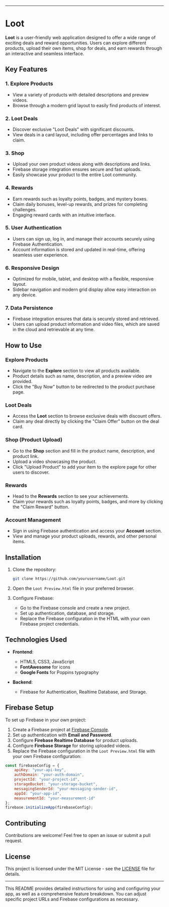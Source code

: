 
---

# Loot

**Loot** is a user-friendly web application designed to offer a wide range of exciting deals and reward opportunities. Users can explore different products, upload their own items, shop for deals, and earn rewards through an interactive and seamless interface.

## Key Features

### 1. **Explore Products**
   - View a variety of products with detailed descriptions and preview videos.
   - Browse through a modern grid layout to easily find products of interest.

### 2. **Loot Deals**
   - Discover exclusive "Loot Deals" with significant discounts.
   - View deals in a card layout, including offer percentages and links to claim.

### 3. **Shop**
   - Upload your own product videos along with descriptions and links.
   - Firebase storage integration ensures secure and fast uploads.
   - Easily showcase your product to the entire Loot community.

### 4. **Rewards**
   - Earn rewards such as loyalty points, badges, and mystery boxes.
   - Claim daily bonuses, level-up rewards, and prizes for completing challenges.
   - Engaging reward cards with an intuitive interface.

### 5. **User Authentication**
   - Users can sign up, log in, and manage their accounts securely using Firebase Authentication.
   - Account information is stored and updated in real-time, offering seamless user experience.

### 6. **Responsive Design**
   - Optimized for mobile, tablet, and desktop with a flexible, responsive layout.
   - Sidebar navigation and modern grid display allow easy interaction on any device.

### 7. **Data Persistence**
   - Firebase integration ensures that data is securely stored and retrieved.
   - Users can upload product information and video files, which are saved in the cloud and retrievable at any time.

## How to Use

### Explore Products
   - Navigate to the **Explore** section to view all products available.
   - Product details such as name, description, and a preview video are provided.
   - Click the "Buy Now" button to be redirected to the product purchase page.

### Loot Deals
   - Access the **Loot** section to browse exclusive deals with discount offers.
   - Claim any deal directly by clicking the "Claim Offer" button on the deal card.

### Shop (Product Upload)
   - Go to the **Shop** section and fill in the product name, description, and product link.
   - Upload a video showcasing the product.
   - Click "Upload Product" to add your item to the explore page for other users to discover.

### Rewards
   - Head to the **Rewards** section to see your achievements.
   - Claim your rewards such as loyalty points, badges, and more by clicking the "Claim Reward" button.

### Account Management
   - Sign in using Firebase authentication and access your **Account** section.
   - View and manage your product uploads, rewards, and other personal items.

## Installation

1. Clone the repository:
   ```bash
   git clone https://github.com/yourusername/Loot.git
   ```

2. Open the `Loot Preview.html` file in your preferred browser.

3. Configure Firebase:
   - Go to the Firebase console and create a new project.
   - Set up authentication, database, and storage.
   - Replace the Firebase configuration in the HTML with your own Firebase project credentials.

## Technologies Used

- **Frontend**:
  - HTML5, CSS3, JavaScript
  - **FontAwesome** for icons
  - **Google Fonts** for Poppins typography

- **Backend**:
  - Firebase for Authentication, Realtime Database, and Storage.

## Firebase Setup

To set up Firebase in your own project:

1. Create a Firebase project at [Firebase Console](https://console.firebase.google.com/).
2. Set up authentication with **Email and Password**.
3. Configure **Firebase Realtime Database** for product uploads.
4. Configure **Firebase Storage** for storing uploaded videos.
5. Replace the Firebase configuration in the `Loot Preview.html` file with your own Firebase configuration:

```javascript
const firebaseConfig = {
    apiKey: "your-api-key",
    authDomain: "your-auth-domain",
    projectId: "your-project-id",
    storageBucket: "your-storage-bucket",
    messagingSenderId: "your-messaging-sender-id",
    appId: "your-app-id",
    measurementId: "your-measurement-id"
};
firebase.initializeApp(firebaseConfig);
```

## Contributing

Contributions are welcome! Feel free to open an issue or submit a pull request.

## License

This project is licensed under the MIT License - see the [LICENSE](LICENSE) file for details.

---

This README provides detailed instructions for using and configuring your app, as well as a comprehensive feature breakdown. You can adjust specific project URLs and Firebase configurations as necessary.
